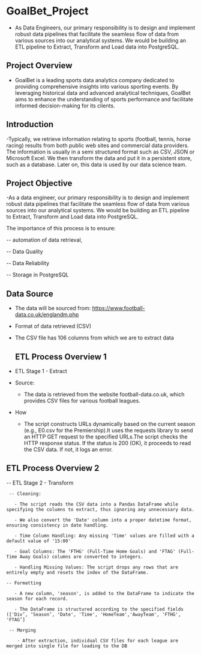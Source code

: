 # GoalBet_Project
- As Data Engineers, our primary responsibility is to design and implement robust data pipelines that facilitate the seamless flow of data from various sources into our analytical systems.  We would be building an ETL pipeline to Extract, Transform and Load data into PostgreSQL. 

## Project Overview
- GoalBet is a leading sports data analytics company dedicated to
providing comprehensive insights into various sporting events.
By leveraging historical data and advanced analytical
techniques, GoalBet aims to enhance the understanding of
sports performance and facilitate informed decision-making for
its clients.

## Introduction
-Typically, we retrieve information relating to sports (football,
tennis, horse racing) results from both public web sites and
commercial data providers. The information is usually in a semi
structured format such as CSV, JSON or Microsoft Excel. We
then transform the data and put it in a persistent store, such as a
database. Later on, this data is used by our data science team.

## Project Objective
-As a data engineer, our primary responsibility is to design and implement robust data pipelines that
facilitate the seamless flow of data from various sources into our analytical systems.
We would be building an ETL pipeline to Extract, Transform and Load data into PostgreSQL.

The importance of this process is to ensure:

-- automation of data retrieval,

-- Data Quality

-- Data Reliability

-- Storage in PostgreSQL

## Data Source
- The data will be sourced from: https://www.football-data.co.uk/englandm.php

- Format of data retrieved (CSV)

- The CSV file has 106 columns from which we are to extract data

  ## ETL Process Overview 1
 -  ETL Stage 1 - Extract

   - Source:
      - The data is retrieved from the website football-data.co.uk, which provides CSV files for various football leagues.

   - How
     - The script constructs URLs dynamically based on the current season (e.g., E0.csv for the Premiership).It uses the requests
       library to send an HTTP GET request to the specified URLs.The script checks the HTTP response status. If the status is 200
       (OK), it proceeds to read the CSV data. If not, it logs an error.

   ## ETL Process Overview 2
  --  ETL Stage 2 - Transform

     -- Cleaning:

       - The script reads the CSV data into a Pandas DataFrame while specifying the columns to extract, thus ignoring any unnecessary data.

       - We also convert the 'Date' column into a proper datetime format, ensuring consistency in date handling.

       - Time Column Handling: Any missing 'Time' values are filled with a default value of '15:00'

       - Goal Columns: The 'FTHG' (Full-Time Home Goals) and 'FTAG' (Full-Time Away Goals) columns are converted to integers.

       - Handling Missing Values: The script drops any rows that are entirely empty and resets the index of the DataFrame.

    -- Formatting

       - A new column, 'season', is added to the DataFrame to indicate the season for each record.

       - The DataFrame is structured according to the specified fields (['Div’, ‘Season’, 'Date', 'Time', 'HomeTeam','AwayTeam', 'FTHG', 'FTAG’]

     -- Merging

        - After extraction, individual CSV files for each league are merged into single file for loading to the DB

